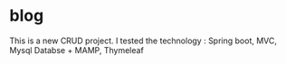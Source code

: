 # blog

This is  a new CRUD project.
I tested the technology : Spring boot, MVC, Mysql Databse + MAMP, Thymeleaf
